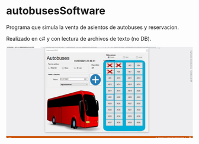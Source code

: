# autobusesSoftware
Programa que simula la venta de asientos de autobuses y reservacion.

Realizado en c# y con lectura de archivos de texto (no DB).

![alt](Previews/animacion_autoInicio.gif)
